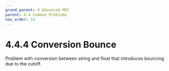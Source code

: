 ```yaml
---
grand_parent: 4 Advanced MVC
parent: 4.4 Common Problems
nav_order: 14
---
```

# 4.4.4 Conversion Bounce

Problem with conversion between string and float that introduces bouncing due to the cutoff.


